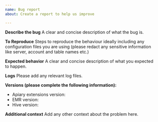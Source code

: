```yaml
---
name: Bug report
about: Create a report to help us improve

---
```

<!-- 
If you want to ask a question don't raise a bug report - rather use the mailing list at https://groups.google.com/forum/#!forum/apiary-user
-->
**Describe the bug**
A clear and concise description of what the bug is.

**To Reproduce**
Steps to reproduce the behaviour ideally including any configuration files you are using (please redact any sensitive information like server, account and table names etc.)

**Expected behavior**
A clear and concise description of what you expected to happen.

**Logs**
Please add any relevant log files.

**Versions (please complete the following information):**
- Apiary extensions version: 
- EMR version:
- Hive version:

**Additional context**
Add any other context about the problem here.
